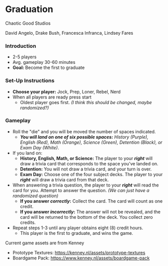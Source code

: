 # Graduation
Chaotic Good Studios

David Angelo,
Drake Bush,
Francesca Infranca,
Lindsey Fares


### Introduction
* 2-5 players
* Avg. gameplay 30-60 minutes
* **Goal:** Become the first to graduate

### Set-Up Instructions
* **Choose your player:** Jock, Prep, Loner, Rebel, Nerd
* When all players are ready press start
  * Oldest player goes first. *(I think this should be changed, maybe randomized?)*
### Gameplay
* Roll the "die" and you will be moved the number of spaces indicated.
  * **_You will land on one of six possible spaces:_** *History (Purple), English (Red), Math (Orange), Science (Green), Detention (Black), or Exam Day (White)*.
* If you land on:
  * **History, English, Math, or Science:** The player to your **_right_** will draw a trivia card that corresponds to the space you’ve landed on.
  * **Detention:** You will not draw a trivia card, and your turn is over.
  * **Exam Day:** Choose one of the four subject decks. The player to your **_right_** will draw a trivia card from that deck.
* When answering a trivia question, the player to your **_right_** will read the card for you. Attempt to answer the question. *(We can just have a randomized question)*
  * **If you answer _correctly_:** Collect the card. The card will count as one credit.
  * **If you answer _incorrectly_:** The answer will not be revealed, and the card will be returned to the bottom of the deck. You collect zero credits.
* Repeat steps 1-3 until any player obtains eight (8) credit hours.
  * This player is the first to graduate, and wins the game. 

Current game assets are from Kenney
* Prototype Textures: https://kenney.nl/assets/prototype-textures
* Boardgame Pack: https://www.kenney.nl/assets/boardgame-pack